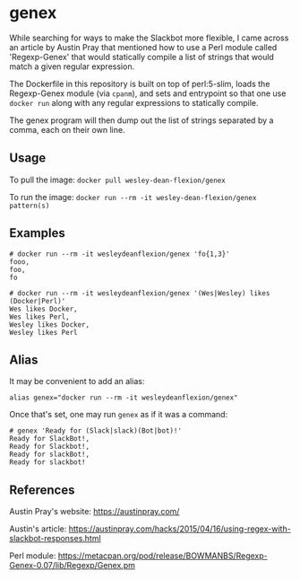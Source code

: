 # genex

While searching for ways to make the Slackbot more flexible, I came across an
article by Austin Pray that mentioned how to use a
Perl module called 'Regexp-Genex' that would statically compile a list of
strings that would match a given regular expression.  

The Dockerfile in this repository is built on top of perl:5-slim, loads the
Regexp-Genex module (via `cpanm`), and sets and entrypoint so that one use
`docker run` along with any regular expressions to statically compile.

The genex program will then dump out the list of strings separated by a comma,
each on their own line.

## Usage

To pull the image: `docker pull wesley-dean-flexion/genex`

To run the image: `docker run --rm -it wesley-dean-flexion/genex pattern(s)`

## Examples

```
# docker run --rm -it wesleydeanflexion/genex 'fo{1,3}'
fooo,
foo,
fo

# docker run --rm -it wesleydeanflexion/genex '(Wes|Wesley) likes (Docker|Perl)'
Wes likes Docker,
Wes likes Perl,
Wesley likes Docker,
Wesley likes Perl
```

## Alias

It may be convenient to add an alias:

```
alias genex="docker run --rm -it wesleydeanflexion/genex"
```

Once that's set, one may run `genex` as if it was a command:

```
# genex 'Ready for (Slack|slack)(Bot|bot)!'
Ready for SlackBot!,
Ready for Slackbot!,
Ready for slackBot!,
Ready for slackbot!
```

## References

Austin Pray's website:
<https://austinpray.com/>

Austin's article:
<https://austinpray.com/hacks/2015/04/16/using-regex-with-slackbot-responses.html>

Perl module:
<https://metacpan.org/pod/release/BOWMANBS/Regexp-Genex-0.07/lib/Regexp/Genex.pm>
